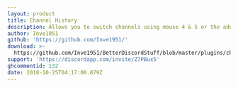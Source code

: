 ```yaml
---
layout: product
title: Channel History
description: Allows you to switch channels using mouse 4 & 5 or the added GUI buttons.
author: Inve1951
github: 'https://github.com/Inve1951/'
download: >-
  https://github.com/Inve1951/BetterDiscordStuff/blob/master/plugins/channelHistory.plugin.js
support: 'https://discordapp.com/invite/Z7PBux5'
ghcommentid: 132
date: 2018-10-25T04:17:08.879Z
---
```


